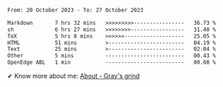 <!--START_SECTION:waka-->

```txt
From: 20 October 2023 - To: 27 October 2023

Markdown       7 hrs 32 mins   >>>>>>>>>----------------   36.73 %
sh             6 hrs 27 mins   >>>>>>>>-----------------   31.40 %
TeX            5 hrs 8 mins    >>>>>>-------------------   25.05 %
HTML           51 mins         >------------------------   04.19 %
Text           25 mins         >------------------------   02.04 %
Other          5 mins          -------------------------   00.43 %
OpenEdge ABL   1 min           -------------------------   00.08 %
```

<!--END_SECTION:waka-->

<!-- [![grayxu's github stats](https://github-readme-stats.vercel.app/api?username=grayxu&count_private=true&show_icons=true)](https://github.com/grayxu) -->

✔ Know more about me: [About - Gray's grind](https://www.grayxu.cn/)
